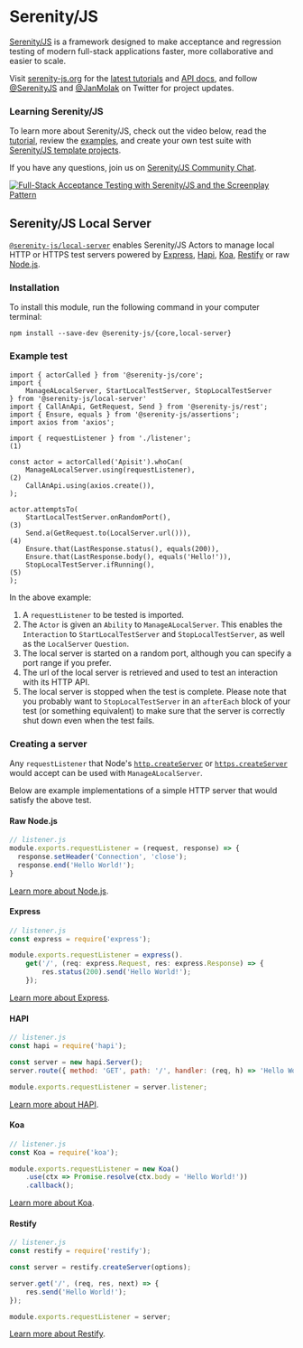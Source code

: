 # Serenity/JS

[Serenity/JS](https://serenity-js.org) is a framework designed to make acceptance and regression testing
of modern full-stack applications faster, more collaborative and easier to scale.

Visit [serenity-js.org](https://serenity-js.org/) for the [latest tutorials](https://serenity-js.org/handbook/)
and [API docs](https://serenity-js.org/modules/), and follow [@SerenityJS](https://twitter.com/SerenityJS) and [@JanMolak](https://twitter.com/JanMolak) on Twitter for project updates.

### Learning Serenity/JS

To learn more about Serenity/JS, check out the video below, read the [tutorial](https://serenity-js.org/handbook/thinking-in-serenity-js/index.html), review the [examples](https://github.com/serenity-js/serenity-js/tree/master/examples), and create your own test suite with [Serenity/JS template projects](https://github.com/serenity-js).

If you have any questions, join us on [Serenity/JS Community Chat](https://gitter.im/serenity-js/Lobby).

[![Full-Stack Acceptance Testing with Serenity/JS and the Screenplay Pattern](https://img.youtube.com/vi/djPMf-n93Rw/0.jpg)](https://www.youtube.com/watch?v=djPMf-n93Rw)

## Serenity/JS Local Server

[`@serenity-js/local-server`](https://serenity-js.org/modules/local-server/) enables Serenity/JS Actors to manage local HTTP or HTTPS test servers powered by [Express](https://expressjs.com/),
[Hapi](https://hapijs.com/),
[Koa](https://koajs.com/),
[Restify](http://restify.com/)
or raw [Node.js](https://nodejs.org/en/docs/guides/anatomy-of-an-http-transaction/).

### Installation

To install this module, run the following command in your computer terminal:
```console
npm install --save-dev @serenity-js/{core,local-server}
```

### Example test

```
import { actorCalled } from '@serenity-js/core';
import {
    ManageALocalServer, StartLocalTestServer, StopLocalTestServer
} from '@serenity-js/local-server'
import { CallAnApi, GetRequest, Send } from '@serenity-js/rest';
import { Ensure, equals } from '@serenity-js/assertions';
import axios from 'axios';

import { requestListener } from './listener';                           (1)

const actor = actorCalled('Apisit').whoCan(
    ManageALocalServer.using(requestListener),                          (2)
    CallAnApi.using(axios.create()),
);

actor.attemptsTo(
    StartLocalTestServer.onRandomPort(),                                (3)
    Send.a(GetRequest.to(LocalServer.url())),                           (4)
    Ensure.that(LastResponse.status(), equals(200)),
    Ensure.that(LastResponse.body(), equals('Hello!')),
    StopLocalTestServer.ifRunning(),                                    (5)
);
```

In the above example:

1. A `requestListener` to be tested is imported.
2. The `Actor` is given an `Ability` to `ManageALocalServer`. This enables the `Interaction` to `StartLocalTestServer` and `StopLocalTestServer`, as well as the `LocalServer` `Question`.
3. The local server is started on a random port, although you can specify a port range if you prefer.
4. The url of the local server is retrieved and used to test an interaction with its HTTP API.
5. The local server is stopped when the test is complete. Please note that you probably want to `StopLocalTestServer` in an `afterEach` block of your test (or something equivalent) to make sure that the server is correctly shut down even when the test fails.

### Creating a server

Any `requestListener` that Node's
[`http.createServer`](https://nodejs.org/api/http.html#http_http_createserver_options_requestlistener)
or [`https.createServer`](https://nodejs.org/api/https.html#https_https_createserver_options_requestlistener)
would accept can be used with `ManageALocalServer`.

Below are example implementations of a simple HTTP server that would
satisfy the above test.

#### Raw Node.js

```javascript
// listener.js
module.exports.requestListener = (request, response) => {
  response.setHeader('Connection', 'close');
  response.end('Hello World!');
}
```

[Learn more about Node.js](https://nodejs.org/en/docs/guides/anatomy-of-an-http-transaction/).

#### Express

```javascript
// listener.js
const express = require('express');

module.exports.requestListener = express().
    get('/', (req: express.Request, res: express.Response) => {
        res.status(200).send('Hello World!');
    });
```

[Learn more about Express](https://expressjs.com/).

#### HAPI

```javascript
// listener.js
const hapi = require('hapi');

const server = new hapi.Server();
server.route({ method: 'GET', path: '/', handler: (req, h) => 'Hello World!' })

module.exports.requestListener = server.listener;
```

[Learn more about HAPI](https://hapijs.com/).

#### Koa

```javascript
// listener.js
const Koa = require('koa');

module.exports.requestListener = new Koa()
    .use(ctx => Promise.resolve(ctx.body = 'Hello World!'))
    .callback();
```

[Learn more about Koa](https://koajs.com/).

#### Restify

```javascript
// listener.js
const restify = require('restify');

const server = restify.createServer(options);

server.get('/', (req, res, next) => {
    res.send('Hello World!');
});

module.exports.requestListener = server;
```

[Learn more about Restify](http://restify.com/).
